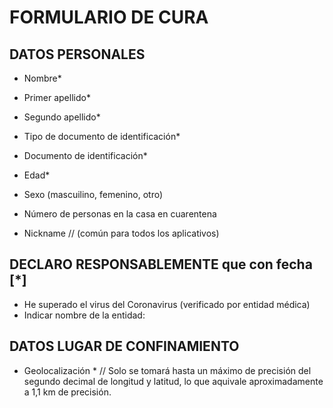 # FORMULARIO DE CURA

## DATOS PERSONALES 

* Nombre* 
* Primer apellido* 
* Segundo apellido* 
* Tipo de documento de identificación*
* Documento de identificación* 
* Edad* 
* Sexo (mascuilino, femenino, otro) 
* Número de personas en la casa en cuarentena

* Nickname // (común para todos los aplicativos)

## DECLARO RESPONSABLEMENTE que con fecha [*]  

* He superado el virus del Coronavirus (verificado por entidad médica) 
* Indicar nombre de la entidad:


## DATOS LUGAR DE CONFINAMIENTO 

* Geolocalización * // Solo se tomará hasta un máximo de precisión del segundo decimal de longitud y latitud, lo que aquivale aproximadamente a 1,1 km de precisión.
